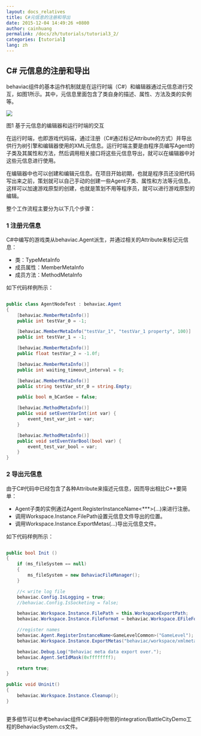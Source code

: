 ```yaml
---
layout: docs_relatives
title: C#元信息的注册和导出
date: 2015-12-04 14:49:26 +0800
author: cainhuang
permalink: /docs/zh/tutorials/tutorial3_2/
categories: [tutorial]
lang: zh
---
```


## C# 元信息的注册和导出
behaviac组件的基本运作机制就是在运行时端（C#）和编辑器通过元信息进行交互，如图1所示。其中，元信息里面包含了类自身的描述、属性、方法及类的实例等。

![]({{site.baseurl}}/img/overview/meta.png)

图1 基于元信息的编辑器和运行时端的交互

在运行时端，也即游戏代码端，通过注册（C#通过标记Attribute的方式）并导出供行为树引擎和编辑器使用的XML元信息。运行时端主要是由程序员编写Agent的子类及其属性和方法，然后调用相关接口将这些元信息导出，就可以在编辑器中对这些元信息进行使用。

在编辑器中也可以创建和编辑元信息。在项目开始初期，也就是程序员还没把代码写出来之前，策划就可以自己手动的创建一些Agent子类、属性和方法等元信息。这样可以加速游戏原型的创建，也就是策划不用等程序员，就可以进行游戏原型的编辑。

整个工作流程主要分为以下几个步骤：

### 1 注册元信息
C#中编写的游戏类从behaviac.Agent派生，并通过相关的Attribute来标记元信息：

- 类：TypeMetaInfo
- 成员属性：MemberMetaInfo
- 成员方法：MethodMetaInfo

如下代码样例所示：

``` c#

public class AgentNodeTest : behaviac.Agent
{
    [behaviac.MemberMetaInfo()]
    public int testVar_0 = -1;

    [behaviac.MemberMetaInfo("testVar_1", "testVar_1 property", 100)]
    public int testVar_1 = -1;

    [behaviac.MemberMetaInfo()]
    public float testVar_2 = -1.0f;

    [behaviac.MemberMetaInfo()]
    public int waiting_timeout_interval = 0;

    [behaviac.MemberMetaInfo()]
    public string testVar_str_0 = string.Empty;

    public bool m_bCanSee = false;

    [behaviac.MethodMetaInfo()]
    public void setEventVarInt(int var) {
        event_test_var_int = var;
    }

    [behaviac.MethodMetaInfo()]
    public void setEventVarBool(bool var) {
        event_test_var_bool = var;
    }
}

```

### 2 导出元信息
由于C#代码中已经包含了各种Attribute来描述元信息，因而导出相比C++要简单：

- Agent子类的实例通过Agent.RegisterInstanceName<***>(…)来进行注册。
- 调用Workspace.Instance.FilePath设置元信息文件导出的位置。
- 调用Workspace.Instance.ExportMetas(…)导出元信息文件。

如下代码样例所示：

``` c#

public bool Init ()
{
    if (ms_fileSystem == null)
    {
        ms_fileSystem = new BehaviacFileManager();
    }

    //< write log file
    behaviac.Config.IsLogging = true;
    //behaviac.Config.IsSocketing = false;

    behaviac.Workspace.Instance.FilePath = this.WorkspaceExportPath;
    behaviac.Workspace.Instance.FileFormat = behaviac.Workspace.EFileFormat.EFF_xml;

    //register names
    behaviac.Agent.RegisterInstanceName<GameLevelCommon>("GameLevel");
    behaviac.Workspace.Instance.ExportMetas("behaviac/workspace/xmlmeta/BattleCityMeta.xml");

    behaviac.Debug.Log("Behaviac meta data export over.");
    behaviac.Agent.SetIdMask(0xffffffff);

    return true;
}

public void Uninit()
{
    behaviac.Workspace.Instance.Cleanup();
}
	
```

更多细节可以参考behaviac组件C#源码中附带的integration/BattleCityDemo工程的BehaviacSystem.cs文件。

